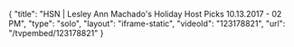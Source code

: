 {
    "title": "HSN | Lesley Ann Machado's Holiday Host Picks 10.13.2017 - 02 PM",
    "type": "solo",
    "layout": "iframe-static",
    "videoId": "123178821",
    "url": "\/tvpembed\/123178821"
}